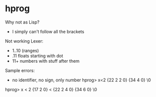 # hprog

Why not as Lisp?
- I simply can't follow all the brackets

Not working
Lexer:
- 1..10 (ranges)
- .11 floats starting with dot
- 11+ numbers with stuff after them

Sample errors:
- no identifier, no sign, only number
hprog> x<2
{22 2 2 0} <NUMBER>
{34  4 0} \0

hprog> x < 2
{17  2 0} <
{22 2 4 0} <NUMBER>
{34  6 0} \0
